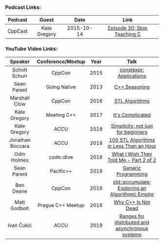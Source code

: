 ### Podcast Links:
|Podcast|Guest|Date|Link|
|:-----:|:---:|:--:|:--:|
|CppCast|Kate Gregory|2015-10-14|[Episode 30: Stop Teaching C](https://cppcast.com/kate-gregory-stop-teaching-c/)|

### YouTube Video Links:
|Speaker|Conference/Meetup|Year|Talk|
|:-------------:|:--:|:--:|:-------------:|
|Schott Schurr|CppCon| 2015|[constexpr: Applications](https://www.youtube.com/watch?v=qO-9yiAOQqc)|
|Sean Parent | Going Native| 2013| [C++ Seasoning](https://www.youtube.com/watch?v=qH6sSOr-yk8) |
|Marshall Clow| CppCon|2016|[STL Algorithms](https://www.youtube.com/watch?v=h4Jl1fk3MkQ)|
|Kate Gregory | Meeting C++| 2017|[It's Complicated](https://www.youtube.com/watch?v=tTexD26jIN4)|
|Kate Gregory | ACCU |2018|[Simplicity: not just for beginners](https://www.youtube.com/watch?v=O50qTuM5OT0)|
|Jonathan Boccara | ACCU | 2018 | [105 STL Algorithms in Less Than an Hour](https://www.youtube.com/watch?v=bXkWuUe9V2)|
|Odin Holmes| code::dive|2018|[What I Wish They Told Me - Part 2 of 2](https://www.youtube.com/watch?v=S-vawwjQe9Y)|
|Sean Parent |Pacific++ |2018| [Generic Programming](https://www.youtube.com/watch?v=iwJpxWHuZQY)|
|Ben Deane|CppCon|2016|[std::accumulate: Exploring an Algorithmic Empire](https://www.youtube.com/watch?v=B6twozNPUoA)|
|Matt Godbolt |Prague C++ Meetup|2018|[Why C++ Is Not Dead](https://www.youtube.com/watch?v=1uLTspBEtRE)|
|Ivan Čukić |ACCU|2019|[Ranges for distributed and asynchronous systems](https://www.youtube.com/watch?v=eelpmWo2fuU)|

